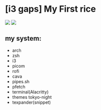 # [i3 gaps] My First rice 
![](https://i.imgur.com/cBusLnO.jpg)
![](https://i.imgur.com/ecEktSW.jpg)

## my system:
- arch
- zsh
- i3
- picom
- rofi
- cava
- pipes.sh
- pfetch
- terminal(Alacritty)
- themes tokyo-night
- texpander(snippet)
